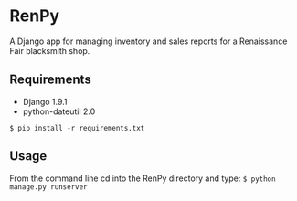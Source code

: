 # RenPy
A Django app for managing inventory and sales reports for a Renaissance Fair blacksmith shop.

## Requirements
- Django 1.9.1
- python-dateutil 2.0

`$ pip install -r requirements.txt`

## Usage
From the command line cd into the RenPy directory and type:
`$ python manage.py runserver`





